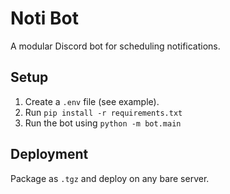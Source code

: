 # Noti Bot

A modular Discord bot for scheduling notifications.

## Setup
1. Create a `.env` file (see example).
2. Run `pip install -r requirements.txt`
3. Run the bot using `python -m bot.main`

## Deployment
Package as `.tgz` and deploy on any bare server.
